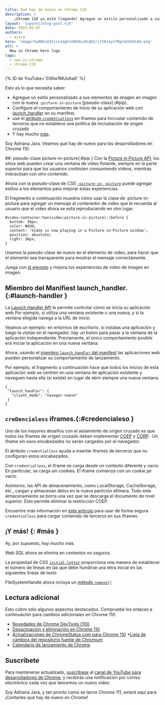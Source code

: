 ```yaml
---
title: Qué hay de nuevo en Chrome 110
description: >
    ¡Chrome 110 ya está llegando! Agregue un estilo personalizado a sus elementos de picture-in-picture con la nueva :picture-in-picture pseudo-class, configure el comportamiento de inicio de su aplicación web con launch_handler, use el atributo credentialless en iframes para incrustar contenido de terceros que no establezca una política de incrustación de origen cruzado y mucho más.
layout: 'layouts/blog-post.njk'
date: 2023-02-07
authors:
  - ajara
hero: 'image/SeARmcA1EicLXagFnVOe0ou9cqK2/jJI6JaytfRglmVkUULRm.png'
alt: >
  New in Chrome hero logo
tags:
  - new-in-chrome
  - chrome-110
---
```


{% ID de YouTube='036w1MUoAa0' %}

Esto es lo que necesita saber:

* Agregue un estilo personalizado a sus elementos de imagen en imagen con la nueva `:picture-in-picture` [pseudo-class] (#pip).
* Configure el comportamiento de inicio de su aplicación web con [launch_handler](#launch-handler) en su manifest.
* use el [atributo `credentialless`](#credentialless) en iframes para incrustar contenido de terceros que no establece una política de incrustación de origen cruzado
* Y hay mucho [más](#más).

Soy Adriana Jara. Veamos qué hay de nuevo para los desarrolladores en Chrome 110.


##: pseudo-clase picture-in-picture{:#pip }
Con la [Picture in Picture API](https://developer.mozilla.org/docs/Web/API/Picture-in-Picture_API), los sitios web pueden crear una ventana de video flotante, siempre en la parte superior para que los usuarios continúen consumiendo videos, mientras interactúan con otro contenido.

Ahora con la pseudo-clase de CSS [`:picture-in- picture`](https://developer.mozilla.org/docs/Web/CSS/:picture-in-picture) puede agregar estilos a los elementos para mejorar estas experiencias.

El fragmento a continuación muestra cómo usar la clase de :picture-in-picture para agregar un mensaje al contenedor de video que le recuerda al usuario que el video ahora se está reproduciendo en otro lugar.

```
#video-container:has(video:picture-in-picture)::before {
  bottom: 36px;
  color: #ddd;
  content: 'Video is now playing in a Picture-in-Picture window';
  position: absolute;
  right: 36px;
}
```

Usamos la pseudo-clase de nuevo en el elemento de video, para hacer que el elemento sea transparente para mostrar el mensaje correctamente.

Juega con [el ejemplo](https://googlechrome.github.io/samples/picture-in-picture/) y mejora tus experiencias de video de imagen en imagen.

## Miembro del Manifiest launch_handler.{:#launch-handler }

La [Launch Handler API](/docs/web-platform/launch-handler/) le permite controlar cómo se inicia su aplicación web Por ejemplo, si utiliza una ventana existente o una nueva, y si la ventana elegida navega a la URL de inicio.

Veamos un ejemplo: en entornos de escritorio, si instalas una aplicación y luego la visitas en el navegador, hay un botón para pasar a la ventana de la aplicación independiente.
Previamente, el único comportamiento posible era iniciar la aplicación en una nueva ventana.

Ahora, usando el [miembro `launch_handler` del manifest](/docs/web-platform/launch-handler/#the-launch_handler-manifest-member) las aplicaciones web pueden personalizar su comportamiento de lanzamiento.

Por ejemplo, el fragmento a continuación hace que todos los inicios de esta aplicación web se centren en una ventana de aplicación existente y naveguen hasta ella (si existe) en lugar de abrir siempre una nueva ventana.

```
{
 "launch_handler": {
   "client_mode": "navegar-nuevo"
 }
}

```


## `creDencialess` iframes.{:#credencialeso }
Uno de los mayores desafíos con el aislamiento de origen cruzado es que todos los iframes de origen cruzado deben implementar [COEP](https://developer.mozilla.org/docs/Web/HTTP/Headers/Cross-Origin-Embedder-Policy) y [ CORP](https://developer.mozilla.org/docs/Web/HTTP/Headers/Cross-Origin-Resource-Policy) . Un iframe sin esos encabezados no serán cargados por el navegador.

El atributo `credentialless` ayuda a insertar iframes de terceros que no configuran estos encabezados.

Con `credentialless`, el iframe se carga desde un contexto diferente y vacío. En particular, se carga sin cookies. El iframe comienza con un cookie jar vacío.

Asimismo, las API de almacenamiento, como LocalStorage, CacheStorage, etc., cargan y almacenan datos en la nueva partición efímera. Todo este almacenamiento se borra una vez que se descarga el documento de nivel superior. Esto permite eliminar la restricción COEP.

Encuentre más información en [este artículo](/blog/iframe-credentialless/) para usar de forma segura `credentialless` para cargar contenido de terceros en sus iframes.

## ¡Y más! {: #más }

Ay, por supuesto, hay mucho más.

Web SQL ahora se elimina en contextos no seguros.

La propiedad de CSS [ `initial-letter`](https://developer.mozilla.org/docs/Web/CSS/initial-letter) proporciona una manera de establecer el número de líneas en las que debe hundirse una letra inicial en las siguientes líneas de texto

FileSystemHandle ahora incluye un [método `remove()`](https://developer.mozilla.org/en-US/docs/Web/API/FileSystemHandle/remove)

## Lectura adicional

Esto cubre sólo algunos aspectos destacados. Compruebe los enlaces a continuación para cambios adicionales en Chrome 110.

* [Novedades de Chrome DevTools (110)](/blog/new-in-devtools-110/)
* [Desactivación y eliminación en Chrome 110](/blog/deps-rems-110/)
* [Actualizaciones de ChromeStatus.com para Chrome 110](https://www.chromestatus.com/features#milestone%3D108)
*[Lista de cambios del repositorio fuente de Chromium](https://chromium.googlesource.com/chromium/src/+log/109.0.5414.128..110.0.5481.9)
* [Calendario de lanzamiento de Chrome](https://chromiumdash.appspot.com/schedule)

## Suscríbete

Para mantenerse actualizado, [suscríbase](https://goo.gl/6FP1a5) al
[canal de YouTube para desarrolladores de Chrome](https://www.youtube.com/user/ChromeDevelopers/),
y recibirás una notificación por correo electrónico cada vez que lancemos un nuevo video.

Soy Adriana Jara, y tan pronto como se lance Chrome 111, estaré aquí para
¡Contarles qué hay de nuevo en Chrome!
